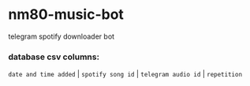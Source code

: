 # nm80-music-bot
telegram spotify downloader bot

### database csv columns:
`date and time added` | `spotify song id` | `telegram audio id` | `repetition`
